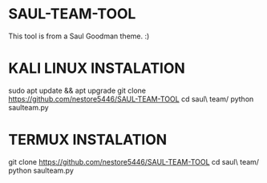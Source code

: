# SAUL-TEAM-TOOL
This tool is from a Saul Goodman theme.
:)
# KALI LINUX INSTALATION
sudo apt update && apt upgrade
git clone https://github.com/nestore5446/SAUL-TEAM-TOOL
cd saul\ team/
python saulteam.py
# TERMUX INSTALATION
git clone https://github.com/nestore5446/SAUL-TEAM-TOOL
cd saul\ team/
python saulteam.py
